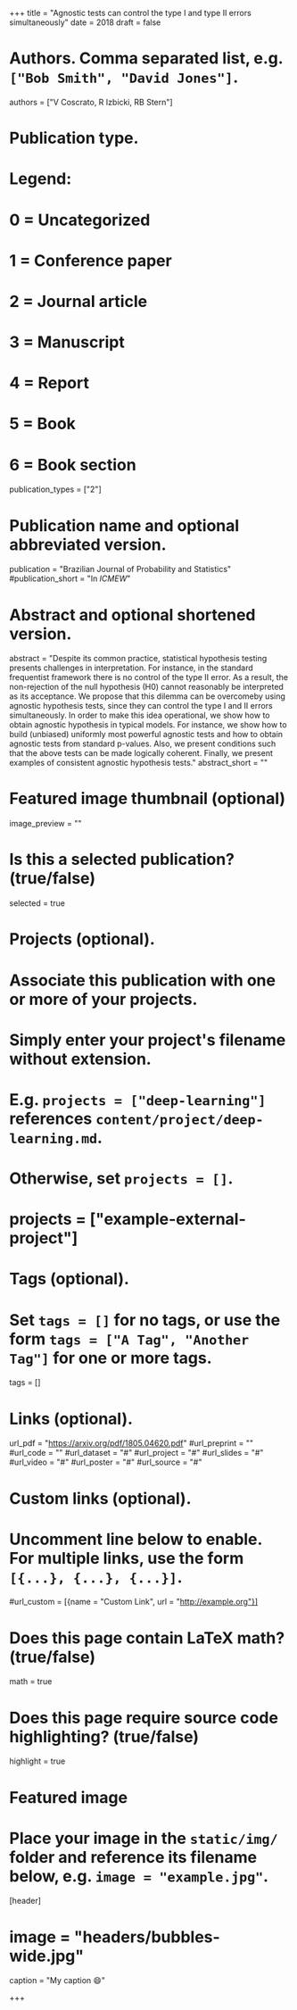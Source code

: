+++
title = "Agnostic tests can control the type I and type II errors simultaneously"
date = 2018
draft = false

# Authors. Comma separated list, e.g. `["Bob Smith", "David Jones"]`.
authors = ["V Coscrato, R Izbicki, RB Stern"]

# Publication type.
# Legend:
# 0 = Uncategorized
# 1 = Conference paper
# 2 = Journal article
# 3 = Manuscript
# 4 = Report
# 5 = Book
# 6 = Book section
publication_types = ["2"]

# Publication name and optional abbreviated version.
publication = "Brazilian Journal of Probability and Statistics"
#publication_short = "In *ICMEW*"

# Abstract and optional shortened version.
abstract = "Despite its common practice, statistical hypothesis testing presents challenges in interpretation. For instance, in the standard frequentist framework there is no control of the type II error. As a result, the non-rejection of the null hypothesis (H0) cannot reasonably be interpreted as its acceptance. We propose that this dilemma can be overcomeby using agnostic hypothesis tests, since they can control the type I and II errors simultaneously. In order to make this idea operational, we show how to obtain agnostic hypothesis in typical models. For instance, we show how to build (unbiased) uniformly most powerful agnostic tests and how to obtain agnostic tests from standard p-values. Also, we present conditions such that the above tests can be made logically coherent. Finally, we present examples of consistent agnostic hypothesis tests."
abstract_short = ""

# Featured image thumbnail (optional)
image_preview = ""

# Is this a selected publication? (true/false)
selected = true

# Projects (optional).
#   Associate this publication with one or more of your projects.
#   Simply enter your project's filename without extension.
#   E.g. `projects = ["deep-learning"]` references `content/project/deep-learning.md`.
#   Otherwise, set `projects = []`.
# projects = ["example-external-project"]

# Tags (optional).
#   Set `tags = []` for no tags, or use the form `tags = ["A Tag", "Another Tag"]` for one or more tags.
tags = []

# Links (optional).
url_pdf = "https://arxiv.org/pdf/1805.04620.pdf"
#url_preprint = ""
#url_code = ""
#url_dataset = "#"
#url_project = "#"
#url_slides = "#"
#url_video = "#"
#url_poster = "#"
#url_source = "#"

# Custom links (optional).
#   Uncomment line below to enable. For multiple links, use the form `[{...}, {...}, {...}]`.
#url_custom = [{name = "Custom Link", url = "http://example.org"}]

# Does this page contain LaTeX math? (true/false)
math = true

# Does this page require source code highlighting? (true/false)
highlight = true

# Featured image
# Place your image in the `static/img/` folder and reference its filename below, e.g. `image = "example.jpg"`.
[header]
# image = "headers/bubbles-wide.jpg"
caption = "My caption :smile:"

+++
